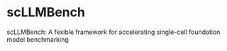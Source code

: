 # scLLMBench
scLLMBench: A fexible framework for accelerating single-cell foundation model benchmarking 
